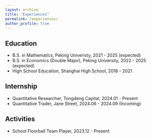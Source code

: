 ```yaml
---
layout: archive
title: "Experiences"
permalink: /experiences/
author_profile: true
---
```



## Education

+ B.S. in Mathematics, Peking Univeristy, 2021 - 2025 (expected)
+ B.S. in Economics (Double Major), Peking University, 2022 - 2025 (expected)
+ High School Education, Shanghai High School, 2018 - 2021

## Internship

+ Quantitative Researcher, Tongdeng Capital, 2024.01 - Present
+ Quantitative Trader, Jane Street, 2024.06 - 2024.09 (Incoming)

## Activities

+ School Floorball Team Player, 2023.12 - Present
